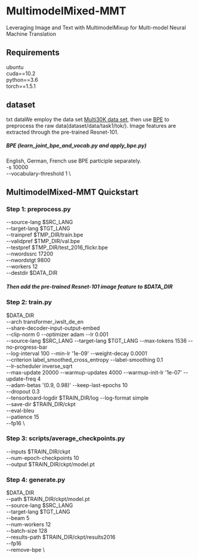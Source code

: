# MultimodelMixed-MMT
 Leveraging Image and Text with MultimodelMixup for Multi-model Neural Machine Translation
## Requirements
ubuntu  
cuda==10.2  
python==3.6  
torch==1.5.1  
## dataset
txt dataWe employ the data set [Multi30K data set](http://www.statmt.org/wmt18/multimodal-task.html), then use [BPE](https://github.com/rsennrich/subword-nmt) to preprocess the raw data(dataset/data/task1/tok/). Image features are extracted through the pre-trained Resnet-101.  
##### BPE (learn_joint_bpe_and_vocab.py and apply_bpe.py)
English, German, French use BPE participle separately.   
-s 10000 \
--vocabulary-threshold 1 \
## MultimodelMixed-MMT Quickstart
### Step 1: preprocess.py  
  --source-lang $SRC_LANG \
  --target-lang $TGT_LANG \
  --trainpref $TMP_DIR/train.bpe \
  --validpref $TMP_DIR/val.bpe \
  --testpref $TMP_DIR/test_2016_flickr.bpe \
  --nwordssrc 17200 \
  --nwordstgt 9800 \
  --workers 12 \
  --destdir $DATA_DIR   
##### Then add the pre-trained Resnet-101 image feature to $DATA_DIR 
### Step 2: train.py  
  $DATA_DIR  
  --arch transformer_iwslt_de_en  \
  --share-decoder-input-output-embed \
  --clip-norm 0 --optimizer adam --lr 0.001 \
  --source-lang $SRC_LANG --target-lang $TGT_LANG --max-tokens 1536 --no-progress-bar \
  --log-interval 100 --min-lr '1e-09' --weight-decay 0.0001 \
  --criterion label_smoothed_cross_entropy --label-smoothing 0.1 \
  --lr-scheduler inverse_sqrt \
  --max-update 20000 --warmup-updates 4000 --warmup-init-lr '1e-07' --update-freq 4\
  --adam-betas '(0.9, 0.98)' --keep-last-epochs 10 \
  --dropout 0.3 \
  --tensorboard-logdir $TRAIN_DIR/log --log-format simple\
  --save-dir $TRAIN_DIR/ckpt  \
  --eval-bleu \
  --patience 15 \
  --fp16     \   
### Step 3: scripts/average_checkpoints.py
  --inputs $TRAIN_DIR/ckpt \
  --num-epoch-checkpoints 10  \
  --output $TRAIN_DIR/ckpt/model.pt  
### Step 4: generate.py
  $DATA_DIR  
  --path $TRAIN_DIR/ckpt/model.pt \
  --source-lang $SRC_LANG \
  --target-lang $TGT_LANG \
  --beam 5 \
  --num-workers 12 \
  --batch-size 128 \
  --results-path  $TRAIN_DIR/ckpt/results2016 \
  --fp16   \
  --remove-bpe  \
